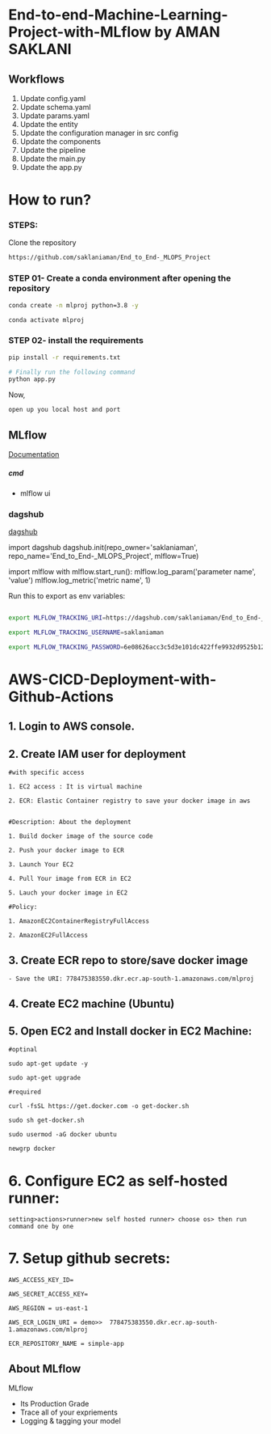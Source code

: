 # End-to-end-Machine-Learning-Project-with-MLflow by AMAN SAKLANI


## Workflows

1. Update config.yaml
2. Update schema.yaml
3. Update params.yaml
4. Update the entity
5. Update the configuration manager in src config
6. Update the components
7. Update the pipeline 
8. Update the main.py
9. Update the app.py



# How to run?
### STEPS:

Clone the repository

```bash
https://github.com/saklaniaman/End_to_End-_MLOPS_Project
```
### STEP 01- Create a conda environment after opening the repository

```bash
conda create -n mlproj python=3.8 -y
```

```bash
conda activate mlproj
```


### STEP 02- install the requirements
```bash
pip install -r requirements.txt
```


```bash
# Finally run the following command
python app.py
```

Now,
```bash
open up you local host and port
```



## MLflow

[Documentation](https://mlflow.org/docs/latest/index.html)


##### cmd
- mlflow ui

### dagshub
[dagshub](https://dagshub.com/)

import dagshub
dagshub.init(repo_owner='saklaniaman', repo_name='End_to_End-_MLOPS_Project', mlflow=True)

import mlflow
with mlflow.start_run():
  mlflow.log_param('parameter name', 'value')
  mlflow.log_metric('metric name', 1)

Run this to export as env variables:

```bash

export MLFLOW_TRACKING_URI=https://dagshub.com/saklaniaman/End_to_End-_MLOPS_Project.mlflow

export MLFLOW_TRACKING_USERNAME=saklaniaman

export MLFLOW_TRACKING_PASSWORD=6e08626acc3c5d3e101dc422ffe9932d9525b123

```



# AWS-CICD-Deployment-with-Github-Actions

## 1. Login to AWS console.

## 2. Create IAM user for deployment

	#with specific access

	1. EC2 access : It is virtual machine

	2. ECR: Elastic Container registry to save your docker image in aws


	#Description: About the deployment

	1. Build docker image of the source code

	2. Push your docker image to ECR

	3. Launch Your EC2 

	4. Pull Your image from ECR in EC2

	5. Lauch your docker image in EC2

	#Policy:

	1. AmazonEC2ContainerRegistryFullAccess

	2. AmazonEC2FullAccess

	
## 3. Create ECR repo to store/save docker image
    - Save the URI: 778475383550.dkr.ecr.ap-south-1.amazonaws.com/mlproj

	
## 4. Create EC2 machine (Ubuntu) 

## 5. Open EC2 and Install docker in EC2 Machine:
	
	
	#optinal

	sudo apt-get update -y

	sudo apt-get upgrade
	
	#required

	curl -fsSL https://get.docker.com -o get-docker.sh

	sudo sh get-docker.sh

	sudo usermod -aG docker ubuntu

	newgrp docker
	
# 6. Configure EC2 as self-hosted runner:
    setting>actions>runner>new self hosted runner> choose os> then run command one by one


# 7. Setup github secrets:

    AWS_ACCESS_KEY_ID=

    AWS_SECRET_ACCESS_KEY=

    AWS_REGION = us-east-1

    AWS_ECR_LOGIN_URI = demo>>  778475383550.dkr.ecr.ap-south-1.amazonaws.com/mlproj

    ECR_REPOSITORY_NAME = simple-app




## About MLflow 
MLflow

 - Its Production Grade
 - Trace all of your expriements
 - Logging & tagging your model


